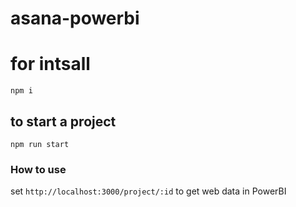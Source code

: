 # asana-powerbi

<h1>for intsall</h1>
<code>npm i</code>

<h2>to start a project</h2>
<code>npm run start</code>

<h3>How to use</h3>
set <code>http://localhost:3000/project/:id</code> to get web data in PowerBI
